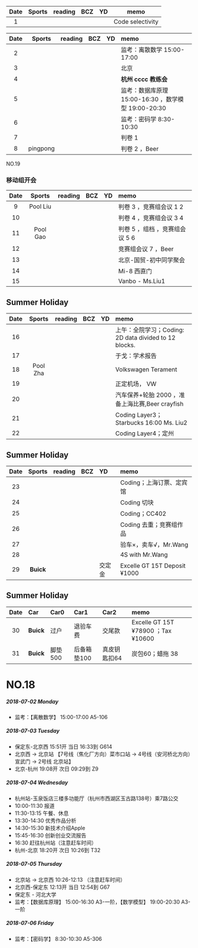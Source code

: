 | Date  | Sports | reading | BCZ | YD | memo | 
| :---: | :---: | :---: | :---: | :---: | :---: | 
| 1 | |  |  |  | Code selectivity | 

| Date  | Sports | reading | BCZ | YD | memo | 
| :---: | :---: | :---: | :---: | :---: | :--- | 
| 2 |  |  |  |  | 监考：离散数学 15:00-17:00     | 
| 3 |  |  |  |  | 北京 | 
| 4 |  |  |  |  | **杭州 cccc 教练会** | 
| 5 |  |  |  |  | 监考：数据库原理 15:00-16:30 ，数学模型 19:00-20:30 | 
| 6 |  |  |  |  | 监考：密码学 8:30-10:30  | 
| 7 |  |  |  |  | 判卷 1 | 
| 8 | pingpong |  |  |  | 判卷 2 ，Beer| 

NO.19
### 移动组开会
| Date  | Sports | reading | BCZ | YD | memo | 
| :---: | :---: | :---: | :---: | :---: | :--- | 
| 9 | Pool Liu |  |  |  | 判卷 3 ，竞赛组会议 1 2|   
| 10 |  |  |  |  | 判卷 4 ，竞赛组会议 3 4| 
| 11 |Pool Gao  |  |  |  | 判卷 5 ，组档 ，竞赛组会议 5 6| 
| 12 |  |  |  |  | 竞赛组会议 7 ，Beer| 
| 13 |  |  |  |  | 北京-国贸-初中同学聚会 | 
| 14 |  |  |  |  | Mi-8 西直门 | 
| 15 |  |  |  |  | Vanbo - Ms.Liu1 | 

## Summer Holiday

| Date  | Sports | reading | BCZ | YD | memo | 
| :---: | :---: | :---: | :---: | :---: | :--- | 
| 16 |  |  |  |  | 上午：全院学习；Coding: 2D data divided to 12 blocks. | 
| 17 |  |  |  |  | 于戈：学术报告 | 
| 18 | Pool Zha |  |  |  | Volkswagen Terament | 
| 19 |  |  |  |  | 正定机场， VW  |   
| 20 |  |  |  |  | 汽车保养+轮胎 2000 ，准备上海比赛,Beer crayfish| 
| 21 |  |  |  |  | Coding Layer3；Starbucks 16:00 Ms. Liu2 | 
| 22 |  |  |  |  | Coding Layer4；定州 | 

## Summer Holiday

| Date  | Sports | reading | BCZ | YD | memo | 
| :---: | :---: | :---: | :---: | :--- | :--- | 
| 23 |  |  |  |  | Coding；上海订票、定宾馆 | 
| 24 |  |  |  |  | Coding 切块 | 
| 25 |  |  |  |  | Coding；CC402 | 
| 26 |  |  |  |  | Coding 去重；竞赛组作品  | 
| 27 |  |  |  |  | 验车×，卖车√，Mr.Wang | 
| 28 |  |  |  |  | 4S with Mr.Wang | 
| 29 |**Buick**   |  |  | 交定金 | Excelle GT 15T Deposit ¥1000 |  

## Summer Holiday

| Date  | Car | Car0 | Car1 | Car2 | memo | 
| :---: | :--- | :--- | :--- | :--- | :--- | 
| 30 |**Buick**   | 过户 | 退验车费 | 交尾款 | Excelle GT 15T ¥78900 ；Tax ¥10600 | 
| 31 |**Buick**   |  脚垫500 | 后备箱垫100 | 真皮钥匙扣64 |炭包60；蜡拖 38  | 

# NO.18
##### 2018-07-02 Monday
- 监考：【离散数学】 15:00-17:00 A5-106 
##### 2018-07-03 Tuesday
- 保定东-北京西 15:51开 当日 16:33到 G614  
- 北京西 → 北京站 【7号线（焦化厂方向）菜市口站 → 4号线（安河桥北方向）宣武门 → 2号线 北京站】
- 北京-杭州 19:08开 次日 09:29到 Z9 
##### 2018-07-04 Wednesday
- 杭州站-玉泉饭店三楼多功能厅（杭州市西湖区玉古路138号）乘7路公交
- 10:00-11:30 报道
- 11:30-13:15 午餐、休息
- 13:30-14:30 优秀作品分析
- 14:30-15:30 新技术介绍Apple
- 15:45-16:30 创新创业交流报告
- 16:30 赶往杭州站（注意赶车时间）
- 杭州-北京 18:20开 次日 10:26到 T32  
##### 2018-07-05 Thursday
- 北京站 → 北京西 10:26-12:13  （注意赶车时间）
- 北京西-保定东 12:13开 当日 12:54到 G67 
- 保定东 - 河北大学 
- 监考：【数据库原理】 15:00-16:30 A3-一阶，【数学模型】 19:00-20:30 A3-一阶
##### 2018-07-06 Friday
- 监考：【密码学】 8:30-10:30 A5-306
